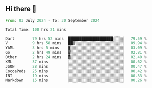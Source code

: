 ## Hi there 👋

<!--START_SECTION:waka-->

```rust
From: 03 July 2024 - To: 30 September 2024

Total Time: 100 hrs 21 mins

Dart        79 hrs 52 mins  ████████████████████░░░░░   79.59 %
V           9 hrs 58 mins   ██▒░░░░░░░░░░░░░░░░░░░░░░   09.94 %
YAML        3 hrs 5 mins    ▓░░░░░░░░░░░░░░░░░░░░░░░░   03.09 %
Go          2 hrs 49 mins   ▓░░░░░░░░░░░░░░░░░░░░░░░░   02.81 %
Other       2 hrs 24 mins   ▓░░░░░░░░░░░░░░░░░░░░░░░░   02.40 %
XML         37 mins         ░░░░░░░░░░░░░░░░░░░░░░░░░   00.62 %
JSON        28 mins         ░░░░░░░░░░░░░░░░░░░░░░░░░   00.47 %
CocoaPods   25 mins         ░░░░░░░░░░░░░░░░░░░░░░░░░   00.42 %
INI         19 mins         ░░░░░░░░░░░░░░░░░░░░░░░░░   00.33 %
Markdown    15 mins         ░░░░░░░░░░░░░░░░░░░░░░░░░   00.26 %
```

<!--END_SECTION:waka-->

<!--
**mathiskakal/mathiskakal** is a ✨ _special_ ✨ repository because its `README.md` (this file) appears on your GitHub profile.

Here are some ideas to get you started:

- 🔭 I’m currently working on ...
- 🌱 I’m currently learning ...
- 👯 I’m looking to collaborate on ...
- 🤔 I’m looking for help with ...
- 💬 Ask me about ...
- 📫 How to reach me: ...
- 😄 Pronouns: ...
- ⚡ Fun fact: ...
-->
